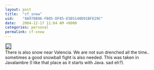 ```yaml
---
layout: post
title:  "cf_snow"
uid:	"8A978B96-FB05-DF85-E5B5148D91BFE29C"
date:   2004-12-17 11:04 AM +0000
categories: personal
permalink: cf-snow
---
```

<a href='http://photos1.blogger.com/img/21/1061/640/dscf1747.jpg'><img border='0' style='border:1px solid #000000; margin:2px' src='http://photos1.blogger.com/img/21/1061/320/dscf1747.jpg'></a><br />There is also snow near Valencia. We are not sun drenched all the time.. sometimes a good snowball fight is also needed. This was taken in Javalambre (I like that place as it starts with Java. sad eh?).